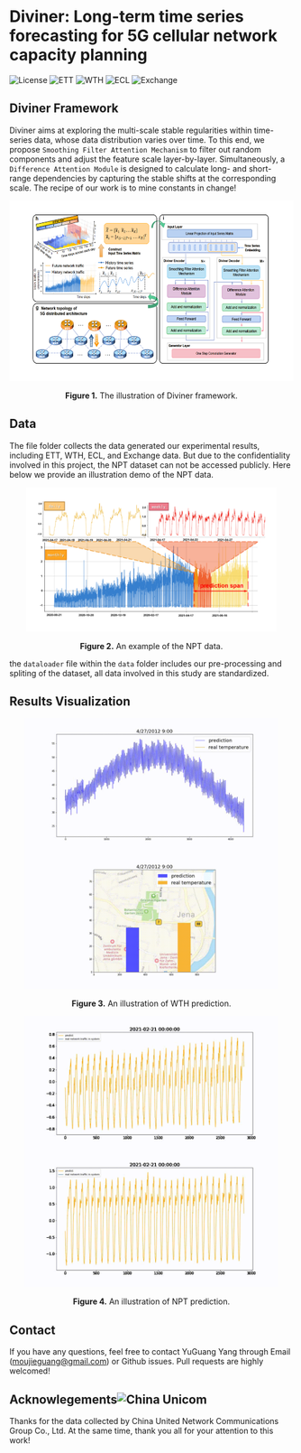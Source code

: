 # Diviner: Long-term time series forecasting for 5G cellular network capacity planning
![License](https://img.shields.io/badge/MIT-License-orange?style=plastic)
![ETT](https://img.shields.io/badge/ETT-red?style=plastic)
![WTH](https://img.shields.io/badge/WTH-yellow?style=plastic)
![ECL](https://img.shields.io/badge/ECL-blue?style=plastic)
![Exchange](https://img.shields.io/badge/Exchange-grey?style=plastic)






## Diviner Framework
Diviner aims at exploring the multi-scale stable regularities within time-series data, whose data distribution varies over time. To this end, we propose `Smoothing Filter Attention Mechanism` to filter out random components and adjust the feature scale layer-by-layer. Simultaneously, a `Difference Attention Module` is designed to calculate long- and short- range dependencies by capturing the stable shifts at the corresponding scale. The recipe of our work is to mine constants in change!

<p align="center">
<img src=".\.img/Framework.png" height = "320" alt="" align=center />
<br><br>
<b>Figure 1.</b> The illustration of Diviner framework.
</p>

## Data
The file folder collects the data generated our experimental results, including ETT, WTH, ECL, and Exchange data. But due to the confidentiality involved in this project, the NPT dataset can not be accessed publicly. Here below we provide an illustration demo of the NPT data.

<p align="center">
<img src=".\.img/Figure1.png" height = "256" alt="" align=center />
<br><br>
<b>Figure 2.</b> An example of the NPT data.
</p>

the `dataloader` file within the `data` folder includes our pre-processing and spliting of the dataset, all data involved in this study are standardized.


## Results Visualization
<p align="center">
<img src=".\.img/wthv.gif" height = "240" alt="" align=center />
<img src=".\.img/wth_3_.gif" height = "240" alt="" align=center />
<br><br>
<b>Figure 3.</b> An illustration of WTH prediction.
</p>
<p align="center">
<img src=".\.img/network_port8_1_.gif" height = "240" alt="" align=center />
<img src=".\.img/network_port9_1_.gif" height = "240" alt="" align=center />
<br><br>
<b>Figure 4.</b> An illustration of NPT prediction.
</p>




## Contact
If you have any questions, feel free to contact YuGuang Yang through Email (moujieguang@gmail.com) or Github issues. Pull requests are highly welcomed!

## Acknowlegements![China Unicom](https://img.shields.io/badge/China%20Unicom-CC_BY--NC--SA--red.svg?color=critical)

Thanks for the data collected by China United Network Communications Group Co., Ltd.
At the same time, thank you all for your attention to this work! 
